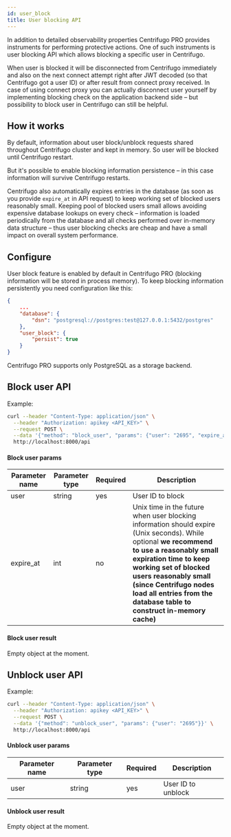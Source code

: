 ```yaml
---
id: user_block
title: User blocking API
---
```


In addition to detailed observability properties Centrifugo PRO provides instruments for performing protective actions. One of such instruments is user blocking API which allows blocking a specific user in Centrifugo.

When user is blocked it will be disconnected from Centrifugo immediately and also on the next connect attempt right after JWT decoded (so that Centrifugo got a user ID) or after result from connect proxy received. In case of using connect proxy you can actually disconnect user yourself by implementing blocking check on the application backend side – but possibility to block user in Centrifugo can still be helpful.

## How it works

By default, information about user block/unblock requests shared throughout Centrifugo cluster and kept in memory. So user will be blocked until Centrifugo restart.

But it's possible to enable blocking information persistence – in this case information will survive Centrifugo restarts.

Centrifugo also automatically expires entries in the database (as soon as you provide `expire_at` in API request) to keep working set of blocked users reasonably small. Keeping pool of blocked users small allows avoiding expensive database lookups on every check – information is loaded periodically from the database and all checks performed over in-memory data structure – thus user blocking checks are cheap and have a small impact on overall system performance.

## Configure

User block feature is enabled by default in Centrifugo PRO (blocking information will be stored in process memory). To keep blocking information persistently you need configuration like this:

```json
{
    ...
    "database": {
        "dsn": "postgresql://postgres:test@127.0.0.1:5432/postgres"
    },
    "user_block": {
        "persist": true
    }
}
```

Centrifugo PRO supports only PostgreSQL as a storage backend.

## Block user API

Example:

```bash
curl --header "Content-Type: application/json" \
  --header "Authorization: apikey <API_KEY>" \
  --request POST \
  --data '{"method": "block_user", "params": {"user": "2695", "expire_at": 1635845122}}' \
  http://localhost:8000/api
```

#### Block user params

| Parameter name | Parameter type | Required | Description  |
| -------------- | -------------- | ------------ | ---- |
| user       | string  | yes | User ID to block       |
| expire_at       | int  | no | Unix time in the future when user blocking information should expire (Unix seconds). While optional **we recommend to use a reasonably small expiration time to keep working set of blocked users reasonably small (since Centrifugo nodes load all entries from the database table to construct in-memory cache)**    |

#### Block user result

Empty object at the moment.

## Unblock user API

Example:

```bash
curl --header "Content-Type: application/json" \
  --header "Authorization: apikey <API_KEY>" \
  --request POST \
  --data '{"method": "unblock_user", "params": {"user": "2695"}}' \
  http://localhost:8000/api
```

#### Unblock user params

| Parameter name | Parameter type | Required | Description  |
| -------------- | -------------- | ------------ | ---- |
| user       | string  | yes | User ID to unblock        |

#### Unblock user result

Empty object at the moment.
